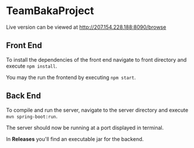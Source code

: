 # TeamBakaProject

Live version can be viewed at http://207.154.228.188:8090/browse

## Front End

To install the dependencies of the front end navigate to front directory and execute `npm install`.

You may the run the frontend by executing `npm start`.

## Back End

To compile and run the server, navigate to the server directory and execute `mvn spring-boot:run`.

The server should now be running at a port displayed in terminal.

In **Releases** you'll find an executable jar for the backend.
